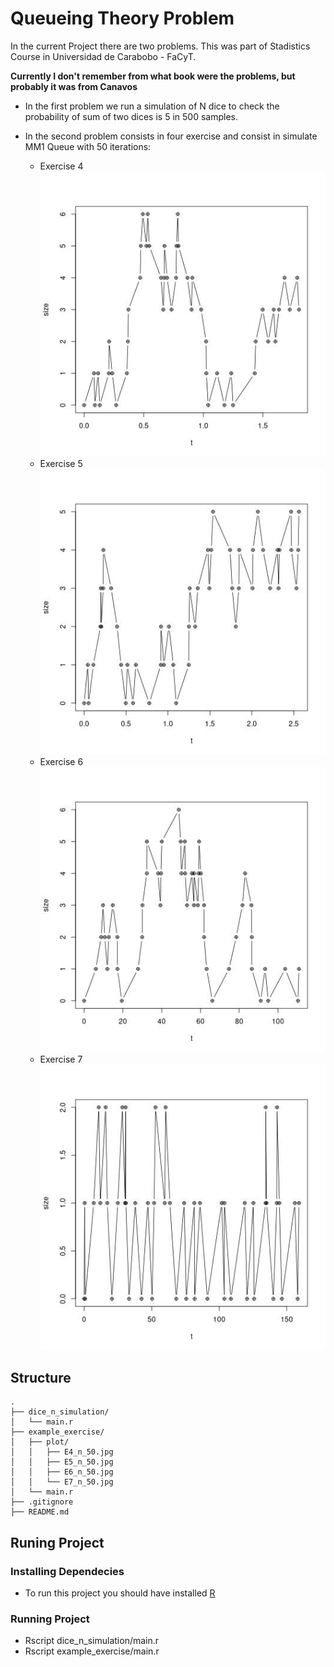 # Queueing Theory Problem

In the current Project there are two problems. This was part of Stadistics Course in Universidad de Carabobo - FaCyT.

**Currently I don't remember from what book were the problems, but probably it was from Canavos**

* In the first problem we run a simulation of N dice to check the probability of  sum of two dices is 5 in 500 samples.

* In the second problem consists in four exercise and consist in simulate MM1 Queue with 50 iterations:

	* Exercise 4
		![](/example_exercise/plot/E4_n_50.jpg)
	* Exercise 5
		![](/example_exercise/plot/E5_n_50.jpg)
	* Exercise 6
		![](/example_exercise/plot/E6_n_50.jpg)
	* Exercise 7
		![](/example_exercise/plot/E7_n_50.jpg)

## Structure

```
.
├── dice_n_simulation/
│   └── main.r
├── example_exercise/
│   ├── plot/
│   │   ├── E4_n_50.jpg
│   │   ├── E5_n_50.jpg
│   │   ├── E6_n_50.jpg
│   │   └── E7_n_50.jpg
│   └── main.r
├── .gitignore
├── README.md

```

## Runing Project

### Installing Dependecies

* To run this project you should have installed [R](https://cran.r-project.org/mirrors.html)

### Running Project

* Rscript dice_n_simulation/main.r
* Rscript example_exercise/main.r
